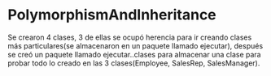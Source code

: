 # PolymorphismAndInheritance
Se crearon 4 clases, 3 de ellas se ocupó herencia para ir creando clases más particulares(se almacenaron en un paquete llamado ejecutar), después se creó un paquete llamado ejecutar..clases para almacenar una clase para probar todo lo creado en las 3 clases(Employee, SalesRep, SalesManager).
